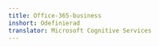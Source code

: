 ```yaml
---
title: Office-365-business
inshort: Odefinierad
translator: Microsoft Cognitive Services
---
```




